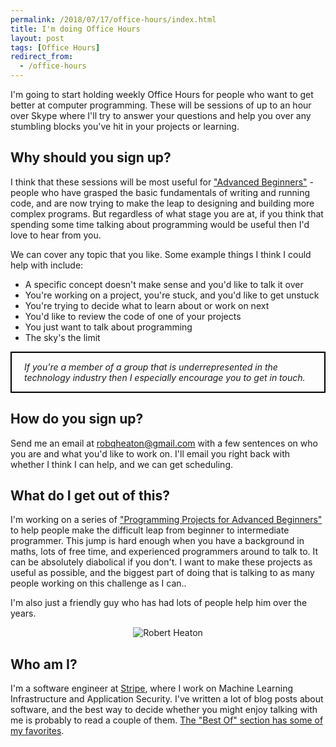 ```yaml
---
permalink: /2018/07/17/office-hours/index.html
title: I'm doing Office Hours
layout: post
tags: [Office Hours]
redirect_from:
  - /office-hours
---
```

I'm going to start holding weekly Office Hours for people who want to get better at computer programming. These will be sessions of up to an hour over Skype where I'll try to answer your questions and help you over any stumbling blocks you've hit in your projects or learning.

## Why should you sign up?

I think that these sessions will be most useful for ["Advanced Beginners"](/programming-projects-for-advanced-beginners) - people who have grasped the basic fundamentals of writing and running code, and are now trying to make the leap to designing and building more complex programs. But regardless of what stage you are at, if you think that spending some time talking about programming would be useful then I'd love to hear from you.

We can cover any topic that you like. Some example things I think I could help with include:

* A specific concept doesn't make sense and you'd like to talk it over
* You're working on a project, you're stuck, and you'd like to get unstuck
* You're trying to decide what to learn about or work on next
* You'd like to review the code of one of your projects
* You just want to talk about programming
* The sky's the limit

<div style="border: 2px solid black; padding-left: 20px; padding-right: 20px;">
  <p>
    <em>If you're a member of a group that is underrepresented in the technology industry then I especially encourage you to get in touch.</em>
  </p>
</div>

## How do you sign up?

Send me an email at [robqheaton@gmail.com](robqheaton@gmail.com) with a few sentences on who you are and what you'd like to work on. I'll email you right back with whether I think I can help, and we can get scheduling.

## What do I get out of this?

I'm working on a series of ["Programming Projects for Advanced Beginners"](/programming-projects-for-advanced-beginners) to help people make the difficult leap from beginner to intermediate programmer. This jump is hard enough when you have a background in maths, lots of free time, and experienced programmers around to talk to. It can be absolutely diabolical if you don't. I want to make these projects as useful as possible, and the biggest part of doing that is talking to as many people working on this challenge as I can..

I'm also just a friendly guy who has had lots of people help him over the years.

<p style="text-align: center">
<img src="/images/office-hours-me.jpg" alt="Robert Heaton" />
</p>

## Who am I?

I'm a software engineer at [Stripe](https://stripe.com), where I work on Machine Learning Infrastructure and Application Security. I've written a lot of blog posts about software, and the best way to decide whether you might enjoy talking with me is probably to read a couple of them. [The "Best Of" section has some of my favorites](/best-of). 
